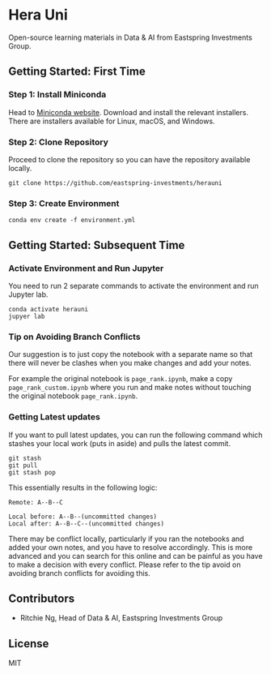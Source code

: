 # Hera Uni

Open-source learning materials in Data & AI from Eastspring Investments Group.

## Getting Started: First Time

### Step 1: Install Miniconda

Head to [Miniconda website](https://docs.conda.io/en/latest/miniconda.html). Download and install the relevant installers. There are installers available for Linux, macOS, and Windows.

### Step 2: Clone Repository

Proceed to clone the repository so you can have the repository available locally.

```
git clone https://github.com/eastspring-investments/herauni
```

### Step 3: Create Environment

```
conda env create -f environment.yml
```

## Getting Started: Subsequent Time

### Activate Environment and Run Jupyter

You need to run 2 separate commands to activate the environment and run Jupyter lab.

```
conda activate herauni
jupyer lab
```

### Tip on Avoiding Branch Conflicts

Our suggestion is to just copy the notebook with a separate name so that there will never be clashes when you make changes and add your notes.

For example the original notebook is `page_rank.ipynb`, make a copy `page_rank_custom.ipynb` where you run and make notes without touching the original notebook `page_rank.ipynb`.

### Getting Latest updates

If you want to pull latest updates, you can run the following command which stashes your local work (puts in aside) and pulls the latest commit.

```
git stash
git pull
git stash pop
```

This essentially results in the following logic:

```
Remote: A--B--C

Local before: A--B--(uncommitted changes)
Local after: A--B--C--(uncommitted changes)
```

There may be conflict locally, particularly if you ran the notebooks and added your own notes, and you have to resolve accordingly. This is more advanced and you can search for this online and can be painful as you have to make a decision with every conflict. Please refer to the tip avoid on avoiding branch conflicts for avoiding this.

## Contributors
- Ritchie Ng, Head of Data & AI, Eastspring Investments Group

## License
MIT
